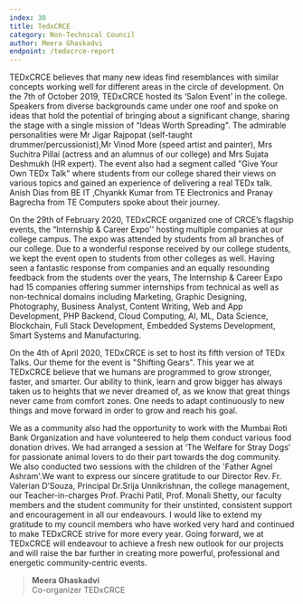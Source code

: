 ```yaml
---
index: 30
title: TedxCRCE
category: Non-Technical Council
author: Meera Ghaskadvi
endpoint: /tedxcrce-report
---
```


TEDxCRCE believes that many new ideas find resemblances with similar concepts working well for different areas in the circle of development. On the 7th of October 2019, TEDxCRCE hosted its ‘Salon Event’ in the college. Speakers from diverse backgrounds came under one roof and spoke on ideas that hold the potential of bringing about a significant change, sharing the stage with a single mission of “Ideas Worth Spreading". The admirable personalities were Mr Jigar Rajpopat (self-taught drummer/percussionist),Mr Vinod More (speed artist and painter), Mrs Suchitra Pillai (actress and an alumnus of our college) and Mrs Sujata Deshmukh (HR expert). The event also had a segment called "Give Your Own TEDx Talk" where students from our college shared their views on various topics and gained an experience of delivering a real TEDx talk. Anish Dias from BE IT ,Chyankk Kumar from TE Electronics and Pranay Bagrecha from TE Computers spoke about their journey.

On the 29th of February 2020, TEDxCRCE organized one of CRCE’s flagship events, the “Internship & Career Expo'' hosting multiple companies at our college campus. The expo was attended by students from all branches of our college. Due to a wonderful response received by our college students, we kept the event open to students from other colleges as well. Having seen a fantastic response from companies and an equally resounding feedback from the students over the years, The Internship & Career Expo had 15 companies offering summer internships from technical as well as non-technical domains including Marketing, Graphic Designing, Photography, Business Analyst, Content Writing, Web and App Development, PHP Backend, Cloud Computing, AI, ML, Data Science, Blockchain, Full Stack Development, Embedded Systems Development, Smart Systems and Manufacturing.

On the 4th of April 2020, TEDxCRCE is set to host its fifth version of TEDx Talks. Our theme for the event is "Shifting Gears". This year we at TEDxCRCE believe that we humans are programmed to grow stronger, faster, and smarter. Our ability to think, learn and grow bigger has always taken us to heights that we never dreamed of, as we know that great things never came from comfort zones. One needs to adapt continuously to new things and move forward in order to grow and reach his goal.

We as a community also had the opportunity to work with the Mumbai Roti Bank Organization and have volunteered to help them conduct various food donation drives. We had arranged a session at ‘The Welfare for Stray Dogs’ for passionate animal lovers to do their part towards the dog community. We also conducted two sessions with the children of the 'Father Agnel Ashram'.We want to express our sincere gratitude to our Director Rev. Fr. Valerian D’Souza, Principal Dr.Srija Unnikrishnan, the college management, our Teacher-in-charges Prof. Prachi Patil, Prof. Monali Shetty, our faculty members and the student community for their unstinted, consistent support and encouragement in all our endeavours. I would like to extend my gratitude to my council members who have worked very hard and continued to make TEDxCRCE strive for more every year. Going forward, we at TEDxCRCE will endeavour to achieve a fresh new outlook for our projects and will raise the bar further in creating more powerful, professional and energetic community-centric events.

> **Meera Ghaskadvi**<br>
> Co-organizer
> TEDxCRCE

<center>
<a
          href="https://instagram.com/tedxcrce?igshid=1h23m8y7p1j6s"
          target="_blank"
          ><i class="fa fa-instagram fa-2x p-2"></i
        ></a>
        <a
          href="https://www.youtube.com/user/TEDxTalks"
          target="_blank"
          ><i class="fa fa-youtube-play fa-2x p-2"></i
        ></a>
        <a
          href="http://tedxcrce.com"
          target="_blank"
          ><i class="fa fa-globe fa-2x p-2" aria-hidden="true"></i
        ></a>
</center>

